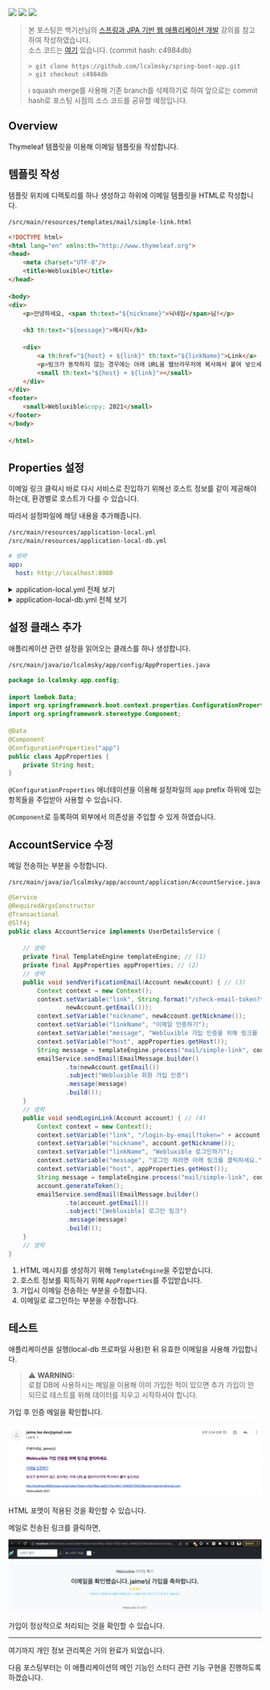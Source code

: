 ![](https://img.shields.io/badge/spring--boot-2.5.4-red) ![](https://img.shields.io/badge/gradle-7.1.1-brightgreen) ![](https://img.shields.io/badge/java-11-blue)

> 본 포스팅은 백기선님의 [스프링과 JPA 기반 웹 애플리케이션 개발](https://www.inflearn.com/course/%EC%8A%A4%ED%94%84%EB%A7%81-JPA-%EC%9B%B9%EC%95%B1/dashboard) 강의를 참고하여 작성하였습니다.  
> 소스 코드는 [여기](https://github.com/lcalmsky/spring-boot-app) 있습니다. (commit hash: c4984db)
> ```shell
> > git clone https://github.com/lcalmsky/spring-boot-app.git
> > git checkout c4984db
> ```
> ℹ️ squash merge를 사용해 기존 branch를 삭제하기로 하여 앞으로는 commit hash로 포스팅 시점의 소스 코드를 공유할 예정입니다.

## Overview

Thymeleaf 템플릿을 이용해 이메일 템플릿을 작성합니다.

## 템플릿 작성

템플릿 위치에 디렉토리를 하나 생성하고 하위에 이메일 템플릿을 HTML로 작성합니다.

`/src/main/resources/templates/mail/simple-link.html`

```html
<!DOCTYPE html>
<html lang="en" xmlns:th="http://www.thymeleaf.org">
<head>
    <meta charset="UTF-8"/>
    <title>Webluxible</title>
</head>

<body>
<div>
    <p>안녕하세요, <span th:text="${nickname}">닉네임</span>님!</p>

    <h3 th:text="${message}">메시지</h3>

    <div>
        <a th:href="${host} + ${link}" th:text="${linkName}">Link</a>
        <p>링크가 동작하지 않는 경우에는 아래 URL을 웹브라우저에 복사해서 붙여 넣으세요.</p>
        <small th:text="${host} + ${link}"></small>
    </div>
</div>
<footer>
    <small>Webluxible&copy; 2021</small>
</footer>
</body>

</html>

```

## Properties 설정

이메일 링크 클릭시 바로 다시 서비스로 진입하기 위해선 호스트 정보를 같이 제공해야 하는데, 환경별로 호스트가 다를 수 있습니다.

따라서 설정파일에 해당 내용을 추가해줍니다.

`/src/main/resources/application-local.yml`
`/src/main/resources/application-local-db.yml`

```yaml
# 생략
app:
  host: http://localhost:8080
```

<details>
<summary>application-local.yml 전체 보기</summary>

```yaml
spring:
  datasource:
    username: sa
    password:
    driver-class-name: org.h2.Driver
    url: jdbc:h2:mem:test
  h2.console:
    enabled: true
  jpa:
    hibernate:
      ddl-auto: create-drop
    properties:
      hibernate:
        format_sql: true
logging:
  level:
    org.hibernate:
      SQL: debug
      type.descriptor.sql.BasicBinder: trace
app:
  host: http://localhost:8080
```

</details>

<details>
<summary>application-local-db.yml 전체 보기</summary>

```yaml
spring:
  datasource:
    username: testuser
    password: testpass
    url: jdbc:postgresql://localhost:5432/testdb
    driver-class-name: org.postgresql.Driver
  jpa:
    hibernate:
      ddl-auto: update
    properties:
      hibernate:
        format_sql: true
  mail:
    host: smtp.gmail.com
    port: 587
    username: account-created
    password: app-password-issued
    properties:
      mail.smtp.auth: true
      mail.smtp.timeout: 5000
      mail.smtp.starttls.enable: true
logging:
  level:
    org.hibernate:
      SQL: debug
      type.descriptor.sql.BasicBinder: trace
app:
  host: http://localhost:8080
```

</details>

## 설정 클래스 추가

애플리케이션 관련 설정을 읽어오는 클래스를 하나 생성합니다.

`/src/main/java/io/lcalmsky/app/config/AppProperties.java`

```java
package io.lcalmsky.app.config;

import lombok.Data;
import org.springframework.boot.context.properties.ConfigurationProperties;
import org.springframework.stereotype.Component;

@Data
@Component
@ConfigurationProperties("app")
public class AppProperties {
    private String host;
}
```

`@ConfigurationProperties` 애너테이션을 이용해 설정파일의 `app` prefix 하위에 있는 항목들을 주입받아 사용할 수 있습니다.

`@Component`로 등록하여 외부에서 의존성을 주입할 수 있게 하였습니다.

## AccountService 수정

메일 전송하는 부분을 수정합니다.

`/src/main/java/io/lcalmsky/app/account/application/AccountService.java`

```java
@Service
@RequiredArgsConstructor
@Transactional
@Slf4j
public class AccountService implements UserDetailsService {

    // 생략
    private final TemplateEngine templateEngine; // (1)
    private final AppProperties appProperties; // (2)
    // 생략
    public void sendVerificationEmail(Account newAccount) { // (3)
        Context context = new Context();
        context.setVariable("link", String.format("/check-email-token?token=%s&email=%s", newAccount.getEmailToken(),
                newAccount.getEmail()));
        context.setVariable("nickname", newAccount.getNickname());
        context.setVariable("linkName", "이메일 인증하기");
        context.setVariable("message", "Webluxible 가입 인증을 위해 링크를 클릭하세요.");
        context.setVariable("host", appProperties.getHost());
        String message = templateEngine.process("mail/simple-link", context);
        emailService.sendEmail(EmailMessage.builder()
                .to(newAccount.getEmail())
                .subject("Webluxible 회원 가입 인증")
                .message(message)
                .build());
    }
    // 생략
    public void sendLoginLink(Account account) { // (4)
        Context context = new Context();
        context.setVariable("link", "/login-by-email?token=" + account.getEmailToken() + "&email=" + account.getEmail());
        context.setVariable("nickname", account.getNickname());
        context.setVariable("linkName", "Webluxible 로그인하기");
        context.setVariable("message", "로그인 하려면 아래 링크를 클릭하세요.");
        context.setVariable("host", appProperties.getHost());
        String message = templateEngine.process("mail/simple-link", context);
        account.generateToken();
        emailService.sendEmail(EmailMessage.builder()
                .to(account.getEmail())
                .subject("[Webluxible] 로그인 링크")
                .message(message)
                .build());
    }
    // 생략
}

```

1. HTML 메시지를 생성하기 위해 `TemplateEngine`을 주입받습니다.
2. 호스트 정보를 획득하기 위해 `AppProperties`를 주입받습니다.
3. 가입시 이메일 전송하는 부분을 수정합니다.
4. 이메일로 로그인하는 부분을 수정합니다.

## 테스트

애플리케이션을 실행(local-db 프로파일 사용)한 뒤 유효한 이메일을 사용해 가입합니다.

> ⚠️ **WARNING:**   
> 로컬 DB에 사용하시는 메일을 이용해 이미 가입한 적이 있으면 추가 가입이 안 되므로 테스트를 위해 데이터를 지우고 시작하셔야 합니다.

가입 후 인증 메일을 확인합니다.

![](https://raw.githubusercontent.com/lcalmsky/spring-boot-app/master/resources/images/36-01.png)

HTML 포맷이 적용된 것을 확인할 수 있습니다.

메일로 전송된 링크를 클릭하면,

![](https://raw.githubusercontent.com/lcalmsky/spring-boot-app/master/resources/images/36-02.png)

가입이 정상적으로 처리되는 것을 확인할 수 있습니다.

---

여기까지 개인 정보 관리쪽은 거의 완료가 되었습니다.

다음 포스팅부터는 이 애플리케이션의 메인 기능인 스터디 관련 기능 구현을 진행하도록 하겠습니다.